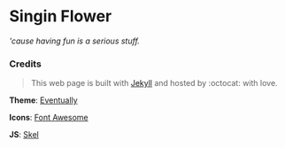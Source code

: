# **Singin Flower**

_'cause having fun is a serious stuff._

### **Credits**

> This web page is built with [Jekyll](https://jekyllrb.com) and hosted by :octocat: with love.

**Theme**:
[Eventually](https://html5up.net/eventually)

**Icons**:
[Font Awesome](https://fortawesome.github.com/Font-Awesome)

**JS**:
[Skel](https://skel.io)
